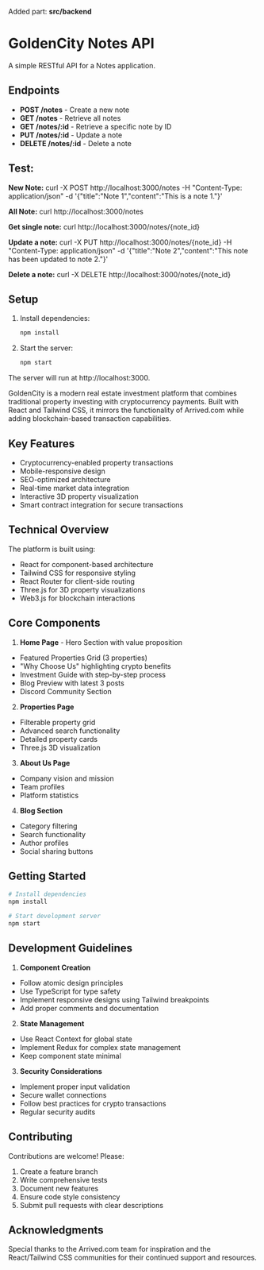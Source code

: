 Added part: **src/backend**
# GoldenCity Notes API

A simple RESTful API for a Notes application.

## Endpoints

- **POST /notes** - Create a new note
- **GET /notes** - Retrieve all notes
- **GET /notes/:id** - Retrieve a specific note by ID
- **PUT /notes/:id** - Update a note
- **DELETE /notes/:id** - Delete a note

## Test:
**New Note:**
curl -X POST http://localhost:3000/notes -H "Content-Type: application/json" -d '{"title":"Note 1","content":"This is a note 1."}'

**All Note:**
curl http://localhost:3000/notes

**Get single note:**
curl http://localhost:3000/notes/{note_id}

**Update a note:**
curl -X PUT http://localhost:3000/notes/{note_id} -H "Content-Type: application/json" -d '{"title":"Note 2","content":"This note has been updated to note 2."}'

**Delete a note:**
curl -X DELETE http://localhost:3000/notes/{note_id}

## Setup

1. Install dependencies:
   ```bash
   npm install
   ```

2. Start the server:
   ```bash
   npm start
   ```

The server will run at http://localhost:3000. 


GoldenCity is a modern real estate investment platform that combines traditional property investing with cryptocurrency payments. Built with React and Tailwind CSS, it mirrors the functionality of Arrived.com while adding blockchain-based transaction capabilities.

## Key Features

- Cryptocurrency-enabled property transactions
- Mobile-responsive design
- SEO-optimized architecture
- Real-time market data integration
- Interactive 3D property visualization
- Smart contract integration for secure transactions

## Technical Overview

The platform is built using:

- React for component-based architecture
- Tailwind CSS for responsive styling
- React Router for client-side routing
- Three.js for 3D property visualizations
- Web3.js for blockchain interactions

## Core Components

1. **Home Page** - Hero Section with value proposition

- Featured Properties Grid (3 properties)
- "Why Choose Us" highlighting crypto benefits
- Investment Guide with step-by-step process
- Blog Preview with latest 3 posts
- Discord Community Section

2. **Properties Page**

- Filterable property grid
- Advanced search functionality
- Detailed property cards
- Three.js 3D visualization

3. **About Us Page**

- Company vision and mission
- Team profiles
- Platform statistics

4. **Blog Section**

- Category filtering
- Search functionality
- Author profiles
- Social sharing buttons

## Getting Started

```bash
# Install dependencies
npm install

# Start development server
npm start
```

## Development Guidelines

1. **Component Creation**

- Follow atomic design principles
- Use TypeScript for type safety
- Implement responsive designs using Tailwind breakpoints
- Add proper comments and documentation

2. **State Management**

- Use React Context for global state
- Implement Redux for complex state management
- Keep component state minimal

3. **Security Considerations**

- Implement proper input validation
- Secure wallet connections
- Follow best practices for crypto transactions
- Regular security audits

## Contributing

Contributions are welcome! Please:

1. Create a feature branch
2. Write comprehensive tests
3. Document new features
4. Ensure code style consistency
5. Submit pull requests with clear descriptions

## Acknowledgments

Special thanks to the Arrived.com team for inspiration and the React/Tailwind CSS communities for their continued support and resources.
